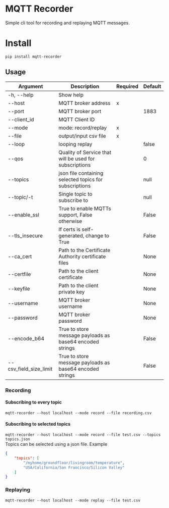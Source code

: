 # MQTT Recorder

Simple cli tool for recording and replaying MQTT messages.

# Install

`pip install mqtt-recorder`

## Usage
| Argument               | Description                                              | Required | Default |
| ---------------------- | -------------------------------------------------------- | -------- | ------- |
| -h, --help             | Show help                                                |          |         |
| --host                 | MQTT broker address                                      | x        |         |
| --port                 | MQTT broker port                                         |          | 1883    |
| --client_id            | MQTT Client ID                                           |          |         |
| --mode                 | mode: record/replay                                      | x        |         |
| --file                 | output/input csv file                                    | x        |         |
| --loop                 | looping replay                                           |          | false   |
| --qos                  | Quality of Service that will be used for subscriptions   |          | 0       |
| --topics               | json file containing selected topics for subscriptions   |          | null    |
| --topic/-t             | Single topic to subscribe to                             |          | null    |
| --enable_ssl           | True to enable MQTTs support, False otherwise            |          | False   |
| --tls_insecure         | If certs is self-generated, change to True               |          | False   |
| --ca_cert              | Path to the Certificate Authority certificate files      |          | None    |
| --certfile             | Path to the client certificate                           |          | None    |
| --keyfile              | Path to the client private key                           |          | None    |
| --username             | MQTT broker username                                     |          | None    |
| --password             | MQTT broker password                                     |          | None    |
| --encode_b64           | True to store message payloads as base64 encoded strings |          | False   |
| --csv_field_size_limit | True to store message payloads as base64 encoded strings |          | False   |


### Recording
#### Subscribing to every topic
`mqtt-recorder --host localhost --mode record --file recording.csv`
#### Subscribing to selected topics
`mqtt-recorder --host localhost --mode record --file test.csv --topics topics.json`<br>
Topics can be selected using a json file.
Example
```json
{
    "topics": [
        "/myhome/groundfloor/livingroom/temperature",
        "USA/California/San Francisco/Silicon Valley"
    ]
}
```
### Replaying
`mqtt-recorder --host localhost --mode replay --file test.csv`
